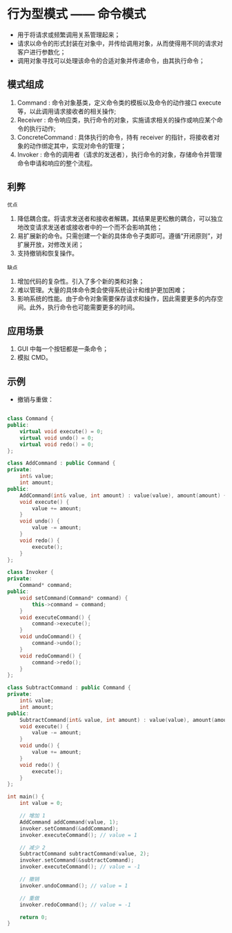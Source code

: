 # 行为型模式 —— 命令模式

- 用于将请求或频繁调用关系管理起来；
- 请求以命令的形式封装在对象中，并传给调用对象，从而使得用不同的请求对客户进行参数化；
- 调用对象寻找可以处理该命令的合适对象并传递命令，由其执行命令；

## 模式组成

1. Command : 命令对象基类，定义命令类的模板以及命令的动作接口 execute 等，以此调用请求接收者的相关操作;
2. Receiver : 命令响应类，执行命令的对象，实施请求相关的操作或响应某个命令的执行动作;
3. ConcreteCommand : 具体执行的命令，持有 receiver 的指针，将接收者对象的动作绑定其中，实现对命令的管理；
4. Invoker : 命令的调用者（请求的发送者），执行命令的对象，存储命令并管理命令申请和响应的整个流程。

## 利弊

`优点`

1. 降低耦合度。将请求发送者和接收者解耦，其结果是更松散的耦合，可以独立地改变请求发送者或接收者中的一个而不会影响其他；
2. 易扩展新的命令。只需创建一个新的具体命令子类即可。遵循“开闭原则”，对扩展开放，对修改关闭；
3. 支持撤销和恢复操作。

`缺点`

1. 增加代码的复杂性。引入了多个新的类和对象；
2. 难以管理。大量的具体命令类会使得系统设计和维护更加困难；
3. 影响系统的性能。由于命令对象需要保存请求和操作，因此需要更多的内存空间。此外，执行命令也可能需要更多的时间。

## 应用场景

1. GUI 中每一个按钮都是一条命令；
2. 模拟 CMD。

## 示例

- 撤销与重做：
```cpp

class Command {
public:
    virtual void execute() = 0;
    virtual void undo() = 0;
    virtual void redo() = 0;
};

class AddCommand : public Command {
private:
    int& value;
    int amount;
public:
    AddCommand(int& value, int amount) : value(value), amount(amount) {}
    void execute() {
        value += amount;
    }
    void undo() {
        value -= amount;
    }
    void redo() {
        execute();
    }
};

class Invoker {
private:
    Command* command;
public:
    void setCommand(Command* command) {
        this->command = command;
    }
    void executeCommand() {
        command->execute();
    }
    void undoCommand() {
        command->undo();
    }
    void redoCommand() {
        command->redo();
    }
};

class SubtractCommand : public Command {
private:
    int& value;
    int amount;
public:
    SubtractCommand(int& value, int amount) : value(value), amount(amount) {}
    void execute() {
        value -= amount;
    }
    void undo() {
        value += amount;
    }
    void redo() {
        execute();
    }
};

int main() {
    int value = 0;

    // 增加 1
    AddCommand addCommand(value, 1);
    invoker.setCommand(&addCommand);
    invoker.executeCommand(); // value = 1

    // 减少 2
    SubtractCommand subtractCommand(value, 2);
    invoker.setCommand(&subtractCommand);
    invoker.executeCommand(); // value = -1

    // 撤销
    invoker.undoCommand(); // value = 1

    // 重做
    invoker.redoCommand(); // value = -1

    return 0;
}

```
